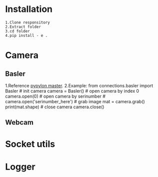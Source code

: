 # Installation
    1.Clone responsitory
    2.Extract folder
    3.cd folder
    4.pip install - e .
# Camera
## Basler
1.Reference [pypylon master](https://github.com/basler/pypylon/).
2.Example:
    from connections.basler import Basler
    # init camera
    camera = Basler()
    # open camera by index 0
    camera.open(0)
    # open camera by serinumber
    # camera.open('serinumber_here')
    # grab image
    mat = camera.grab()
    print(mat.shape)
    # close camera
    camera.close()
## Webcam
# Socket utils
# Logger